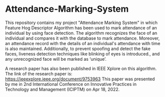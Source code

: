 # Attendance-Marking-System
This repository contains my project "Attendance Marking System" in which  Feature Hog Descriptor Algorithm has been used to mark attendance of an individual by using face detection. The algorithm recognizes the face of an individual and compares it with the database to mark attendance. Moreover, an attendance record with the details of an individual's attendance with time is also maintained. Additionally, to prevent spoofing and detect the fake faces, liveness detection techniques like blinking of eyes is introduced., and any unrecognized face will be marked as ‘unique’.


A research paper has also been published in IEEE Xplore on this algorithm.
The link of the research paper is: https://ieeexplore.ieee.org/document/9753963
This paper was presented by me in 2nd International Conference on Innovative Practices in Technology and Management (ICIPTM) on Apr 18, 2022.
